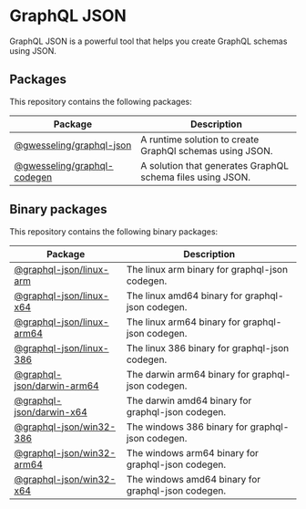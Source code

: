 # GraphQL JSON

GraphQL JSON is a powerful tool that helps you create GraphQL schemas using JSON.

## Packages

This repository contains the following packages:

| Package                                                                                  | Description                                                |
| ---------------------------------------------------------------------------------------- | ---------------------------------------------------------- |
| [@gwesseling/graphql-json](https://www.npmjs.com/package/@gwesseling/graphql-json)       | A runtime solution to create GraphQl schemas using JSON.   |
| [@gwesseling/graphql-codegen](https://www.npmjs.com/package/@gwesseling/graphql-codegen) | A solution that generates GraphQL schema files using JSON. |

## Binary packages

This repository contains the following binary packages:

| Package                                                                                | Description                                        |
| -------------------------------------------------------------------------------------- | -------------------------------------------------- |
| [@graphql-json/linux-arm](https://www.npmjs.com/package/@graphql-json/linux-arm)       | The linux arm binary for graphql-json codegen.     |
| [@graphql-json/linux-x64](https://www.npmjs.com/package/@graphql-json/linux-x64)       | The linux amd64 binary for graphql-json codegen.   |
| [@graphql-json/linux-arm64](https://www.npmjs.com/package/@graphql-json/linux-arm64)   | The linux arm64 binary for graphql-json codegen.   |
| [@graphql-json/linux-386](https://www.npmjs.com/package/@graphql-json/linux-386)       | The linux 386 binary for graphql-json codegen.     |
| [@graphql-json/darwin-arm64](https://www.npmjs.com/package/@graphql-json/darwin-arm64) | The darwin arm64 binary for graphql-json codegen.  |
| [@graphql-json/darwin-x64](https://www.npmjs.com/package/@graphql-json/darwin-x64)     | The darwin amd64 binary for graphql-json codegen.  |
| [@graphql-json/win32-386](https://www.npmjs.com/package/@graphql-json/win32-386)       | The windows 386 binary for graphql-json codegen.   |
| [@graphql-json/win32-arm64](https://www.npmjs.com/package/@graphql-json/win32-arm64)   | The windows arm64 binary for graphql-json codegen. |
| [@graphql-json/win32-x64](https://www.npmjs.com/package/@graphql-json/win32-x64)       | The windows amd64 binary for graphql-json codegen. |
